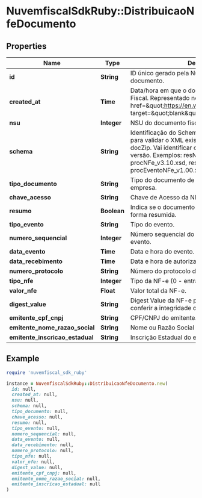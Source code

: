 # NuvemfiscalSdkRuby::DistribuicaoNfeDocumento

## Properties

| Name | Type | Description | Notes |
| ---- | ---- | ----------- | ----- |
| **id** | **String** | ID único gerado pela Nuvem Fiscal para identificar o documento. |  |
| **created_at** | **Time** | Data/hora em que o documento foi criado na Nuvem Fiscal. Representado no formato &lt;a href&#x3D;\&quot;https://en.wikipedia.org/wiki/ISO_8601\&quot; target&#x3D;\&quot;blank\&quot;&gt;&#x60;ISO 8601&#x60;&lt;/a&gt;. | [optional] |
| **nsu** | **Integer** | NSU do documento fiscal. | [optional] |
| **schema** | **String** | Identificação do Schema XML que será utilizado para validar o XML existente no conteúdo da tag docZip. Vai identificar o tipo do documento e sua versão. Exemplos: resNFe_v1.00.xsd, procNFe_v3.10.xsd, resEvento_1.00.xsd, procEventoNFe_v1.00.xsd. |  |
| **tipo_documento** | **String** | Tipo do documento de interesse da pessoa ou empresa. | [optional] |
| **chave_acesso** | **String** | Chave de Acesso da NF-e. | [optional] |
| **resumo** | **Boolean** | Indica se o documento distribuído está em sua forma resumida. | [optional] |
| **tipo_evento** | **String** | Tipo do evento. | [optional] |
| **numero_sequencial** | **Integer** | Número sequencial do evento para o mesmo tipo de evento. | [optional] |
| **data_evento** | **Time** | Data e hora do evento. | [optional] |
| **data_recebimento** | **Time** | Data e hora de autorização do evento. | [optional] |
| **numero_protocolo** | **String** | Número do protocolo de autorização. | [optional] |
| **tipo_nfe** | **Integer** | Tipo da NF-e (0 - entrada; 1 - saída). | [optional] |
| **valor_nfe** | **Float** | Valor total da NF-e. | [optional] |
| **digest_value** | **String** | Digest Value da NF-e processada. Utilizado para conferir a integridade da NF-e original. | [optional] |
| **emitente_cpf_cnpj** | **String** | CPF/CNPJ do emitente. | [optional] |
| **emitente_nome_razao_social** | **String** | Nome ou Razão Social do emitente. | [optional] |
| **emitente_inscricao_estadual** | **String** | Inscrição Estadual do emitente. | [optional] |

## Example

```ruby
require 'nuvemfiscal_sdk_ruby'

instance = NuvemfiscalSdkRuby::DistribuicaoNfeDocumento.new(
  id: null,
  created_at: null,
  nsu: null,
  schema: null,
  tipo_documento: null,
  chave_acesso: null,
  resumo: null,
  tipo_evento: null,
  numero_sequencial: null,
  data_evento: null,
  data_recebimento: null,
  numero_protocolo: null,
  tipo_nfe: null,
  valor_nfe: null,
  digest_value: null,
  emitente_cpf_cnpj: null,
  emitente_nome_razao_social: null,
  emitente_inscricao_estadual: null
)
```

